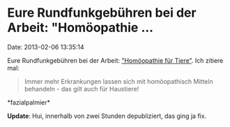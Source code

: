 Eure Rundfunkgebühren bei der Arbeit: \"Homöopathie \...
========================================================

Date: 2013-02-06 13:35:14

Eure Rundfunkgebühren bei der Arbeit: [\"Homöopathie für
Tiere\"](http://www.hr-online.de/website/radio/hr4/index.jsp?rubrik=12508&key=standard_document_47446921).
Ich zitiere mal:

> Immer mehr Erkrankungen lassen sich mit homöopathisch Mitteln
> behandeln - das gilt auch für Haustiere!

\*fazialpalmier\*

**Update**: Hui, innerhalb von zwei Stunden depubliziert, das ging ja
fix.
